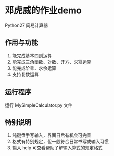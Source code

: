 # 邓虎威的作业demo
Python27 简易计算器
## 作用与功能
1. 能完成基本四则运算
2. 能完成三角函数、对数、开方、求幂运算
3. 能完成阶乘、求余运算
4. 支持复数运算
## 运行程序
运行 MySimpleCalculator.py 文件
## 特别说明
1. 纯键盘手写输入，界面日后有机会可完善
2. 格式有特别规定，但一般符合日常书写或输入习惯
3. 输入 help 可查看帮助了解输入算式的规定格式